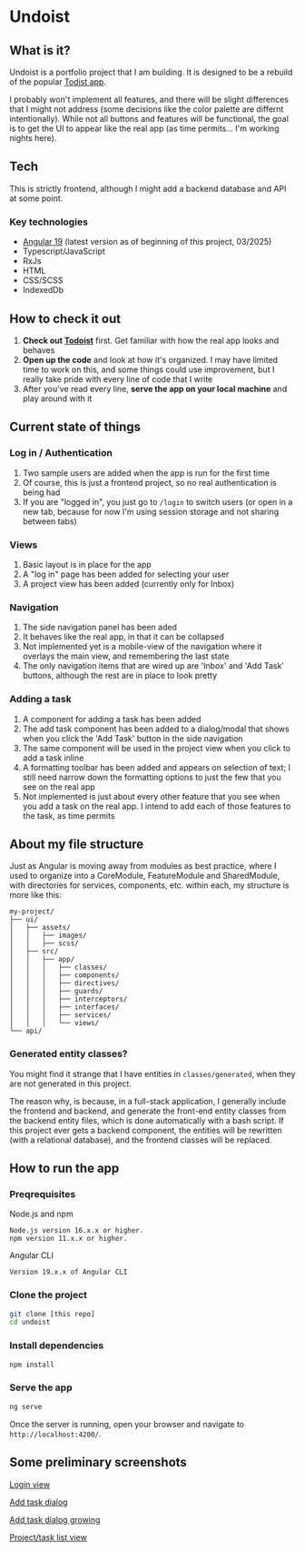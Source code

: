 # Undoist

## What is it?
Undoist is a portfolio project that I am building. It is designed to be a rebuild of the popular [Todist app](https://www.todoist.com).

I probably won't implement all features, and there will be slight differences that I might not address (some decisions like the color palette are differnt intentionally). While not all buttons and features will be functional, the goal is to get the UI to appear like the real app (as time permits... I'm working nights here).


## Tech
This is strictly frontend, although I might add a backend database and API at some point.

### Key technologies
- [Angular 19](https://angular.dev) (latest version as of beginning of this project, 03/2025)
- Typescript/JavaScript
- RxJs
- HTML
- CSS/SCSS
- IndexedDb

## How to check it out
1. **Check out [Todoist](https://www.todoist.com)** first. Get familiar with how the real app looks and behaves
1. **Open up the code** and look at how it's organized. I may have limited time to work on this, and some things could use improvement, but I really take pride with every line of code that I write
1. After you've read every line, **serve the app on your local machine** and play around with it

## Current state of things

### Log in / Authentication
1. Two sample users are added when the app is run for the first time
1. Of course, this is just a frontend project, so no real authentication is being had
1. If you are "logged in", you just go to `/login` to switch users (or open in a new tab, because for now I'm using session storage and not sharing between tabs)

### Views
1. Basic layout is in place for the app
1. A "log in" page has been added for selecting your user
1. A project view has been added (currently only for Inbox)

### Navigation
1. The side navigation panel has been aded
1. It behaves like the real app, in that it can be collapsed
1. Not implemented yet is a mobile-view of the navigation where it overlays the main view, and remembering the last state
1. The only navigation items that are wired up are 'Inbox' and 'Add Task' buttons, although the rest are in place to look pretty

### Adding a task
1. A component for adding a task has been added
1. The add task component has been added to a dialog/modal that shows when you click the 'Add Task' button in the side navigation
1. The same component will be used in the project view when you click to add a task inline
1. A formatting toolbar has been added and appears on selection of text; I still need narrow down the formatting options to just the few that you see on the real app
1. Not implemented is just about every other feature that you see when you add a task on the real app. I intend to add each of those features to the task, as time permits


## About my file structure
Just as Angular is moving away from modules as best practice, where I used to organize into a CoreModule, FeatureModule and SharedModule, with directories for services, components, etc. within each, my structure is more like this:

```plaintext
my-project/
├── ui/
│   ├── assets/
│   │   ├── images/
│   │   ├── scss/
│   ├── src/
│   │   ├── app/
│   │   │   ├── classes/
│   │   │   ├── components/
│   │   │   ├── directives/
│   │   │   ├── guards/
│   │   │   ├── interceptors/
│   │   │   ├── interfaces/
│   │   │   ├── services/
│   │   │   └── views/
└── api/
```

### Generated entity classes?
You might find it strange that I have entities in `classes/generated`, when they are not generated in this project.

The reason why, is because, in a full-stack application, I generally include the frontend and backend, and generate the front-end entity classes from the backend entity files, which is done automatically with a bash script. If this project ever gets a backend component, the entities will be rewritten (with a relational database), and the frontend classes will be replaced.

## How to run the app
### Preqrequisites
Node.js and npm

    Node.js version 16.x.x or higher.
    npm version 11.x.x or higher.

Angular CLI

    Version 19.x.x of Angular CLI


### Clone the project
```bash
git clone [this repo]
cd undoist
```

### Install dependencies
```bash
npm install
```

### Serve the app

```bash
ng serve
```

Once the server is running, open your browser and navigate to `http://localhost:4200/`.


## Some preliminary screenshots
[Login view](screenshots/login_view.png)

[Add task dialog](screenshots/add_task_dialog.png)

[Add task dialog growing](screenshots/add_task_dialog_growing.png)

[Project/task list view](screenshots/project_task_list_view.png)